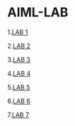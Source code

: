 # AIML-LAB
1.[LAB 1](https://github.com/ShreyaKandhagatla/AIML-LAB/blob/main/LAB0(AIML).ipynb)


2.[LAB 2](https://github.com/ShreyaKandhagatla/AIML-LAB/blob/main/LAB1(AIML).ipynb)


3.[LAB 3](https://github.com/ShreyaKandhagatla/AIML-LAB/blob/main/LAB2(AIML).ipynb)


4.[LAB 4](https://github.com/ShreyaKandhagatla/AIML-LAB/blob/main/A*%20ALGORITHM.ipynb)


5.[LAB 5](https://github.com/ShreyaKandhagatla/AIML-LAB/blob/main/aSSINGMNET_5.ipynb)


6.[LAB 6](https://github.com/ShreyaKandhagatla/AIML-LAB/blob/main/ASSIGNMENT_6.ipynb)


7.[LAB 7](https://github.com/ShreyaKandhagatla/AIML-LAB/blob/main/Assignment_7.ipynb)
